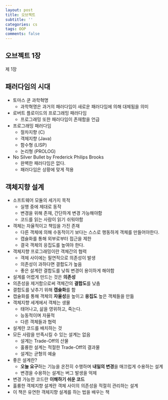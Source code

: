```yaml
---
layout: post
title: 오브젝트
subtitle: ''
categories: cs
tags: OOP
comments: false
---
```


## 오브젝트 1장

제 1장

## 패러다임의 시대

- 토마스 쿤 과학혁명
  - 과학혁명은 과거의 패러다임이 새로운 패러다임에 의해 대체됨을 의미
- 로버트 플로이드의 프로그래밍 패러다임
  - 프로그래밍 또한 패러다임이 존재함을 언급
- 프로그래밍 패러다임
  - 절차지향 (C)
  - 객체지향 (Java)
  - 함수형 (LISP)
  - 논리형 (PROLOG)
- No Silver Bullet by Frederick Philips Brooks
  - 완벽한 패러다임은 없다.
  - 패러다임은 상황에 맞게 적용

## 객체지향 설계

- 소프트웨어 모듈의 세가지 목적
  - 실행 중에 제대로 동작
  - 변경을 위해 존재, 간단하게 변경 가능해야함
  - 코드를 읽는 사람이 읽기 쉬워야함
- 객체는 자율적이고 책임을 가진 존재
  - 다른 객체에 의해 수동적이기 보다는 스스로 행동하게 객체를 만들어야한다.
  - 캡슐화를 통해 외부로부터 접근을 제한
  - 결국 객체의 응집도를 높여야 한다.
- 객체지향 프로그래밍이란 객체간의 협력
  - 객체 사이에는 필연적으로 의존성이 발생
  - 의존성이 과하다면 결합도가 높음
  - 좋은 설계란 결합도를 낮춰 변경이 용이하게 해야함
- 설계를 어렵게 만드는 것은 **의존성**
- 의존성을 제거함으로써 객체간의 **결합도**를 낮춤
- 결합도를 낮추기 위해 **캡슐화**를 함
- 캡슐화를 통해 객체의 **자율성**을 높이고 **응집도** 높은 객체들을 만듦
- 객체지향 세계에서 객체는 생물
  - 태어나고, 삶을 영위하고, 죽는다.
  - 능동적이며 자율적
  - 다른 객체들과 협력
- 설계란 코드를 배치하는 것
- 모든 사람을 만족시킬 수 있는 설계는 없음
  - 설계는 Trade-Off의 산물
  - 훌륭한 설계는 적절한 Trade-Off의 결과물
  - 설계는 균형의 예술
- 좋은 설계란?
  - **오늘 요구**하는 기능을 온전히 수행하며 **내일의 변경**을 매끄럽게 수용하는 설계
  - 변경을 수용하는 설계는 버그 발생을 억제
- 변경 가능한 코드란 **이해하기 쉬운 코드**
- 훌륭한 객체지향 설계란 객체 사이의 의존성을 적절히 관리하는 설계
- 이 책은 유연한 객체지향 설계를 하는 법을 배우는 책
